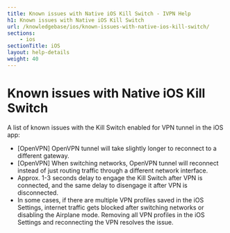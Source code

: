 ```yaml
---
title: Known issues with Native iOS Kill Switch - IVPN Help
h1: Known issues with Native iOS Kill Switch
url: /knowledgebase/ios/known-issues-with-native-ios-kill-switch/
sections:
    - ios
sectionTitle: iOS
layout: help-details
weight: 40
---
```

# Known issues with Native iOS Kill Switch

A list of known issues with the Kill Switch enabled for VPN tunnel in the iOS app:

* [OpenVPN] OpenVPN tunnel will take slightly longer to reconnect to a different gateway.
* [OpenVPN] When switching networks, OpenVPN tunnel will reconnect instead of just routing traffic through a different network interface.
* Approx. 1-3 seconds delay to engage the Kill Switch after VPN is connected, and the same delay to disengage it after VPN is disconnected.
* In some cases, if there are multiple VPN profiles saved in the iOS Settings, internet traffic gets blocked after switching networks or disabling the Airplane mode. Removing all VPN profiles in the iOS Settings and reconnecting the VPN resolves the issue.
